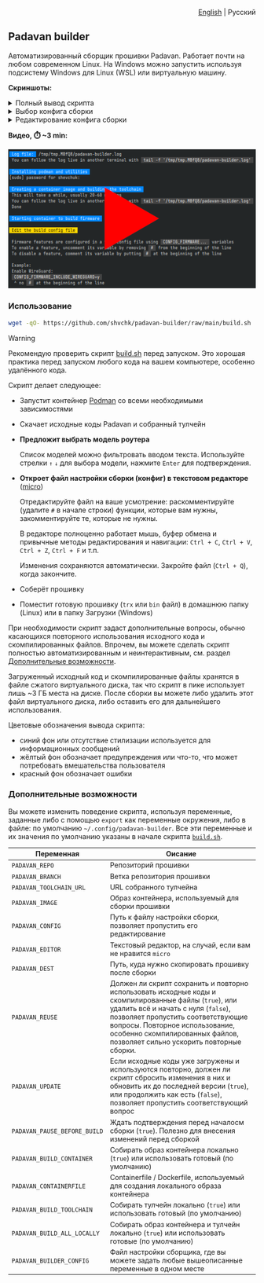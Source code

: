<p align="right"><a href="README.md">English</a> | Русский</p>

## Padavan builder

Автоматизированный сборщик прошивки Padavan. Работает почти на любом современном Linux. На Windows можно запустить используя подсистему Windows для Linux (WSL) или виртуальную машину.

**Скриншоты:**

<details>
  <summary>Полный вывод скрипта</summary>

  ![Полный вывод скрипта](misc/screenshots/main.webp)
</details>

<details>
  <summary>Выбор конфига сборки</summary>

  ![Выбор конфига сборки](misc/screenshots/select-config.webp)
</details>

<details>
  <summary>Редактирование конфига сборки</summary>

  ![Редактирование конфига сборки](misc/screenshots/edit-config.webp)
</details>

**Видео, ⏱️ ~3 min:**

[![Видео](misc/screenshots/video-preview.webp)](https://youtu.be/AX7YRaR9CBw)


### Использование

```sh
wget -qO- https://github.com/shvchk/padavan-builder/raw/main/build.sh | bash
```

> [!WARNING]  
> Рекомендую проверить скрипт [build.sh](build.sh) перед запуском. Это хорошая практика перед запуском любого кода на вашем компьютере, особенно удалённого кода.

Скрипт делает следующее:

- Запустит контейнер [Podman](https://podman.io) со всеми необходимыми зависимостями

- Скачает исходные коды Padavan и собранный тулчейн

- **Предложит выбрать модель роутера**

  Список моделей можно фильтровать вводом текста. Используйте стрелки `↑` `↓` для выбора модели, нажмите `Enter` для подтверждения.

- **Откроет файл настройки сборки (конфиг) в текстовом редакторе** ([micro](https://micro-editor.github.io))

  Отредактируйте файл на ваше усмотрение: раскомментируйте (удалите `#` в начале строки) функции, которые вам нужны, закомментируйте те, которые не нужны.

  В редакторе полноценно работает мышь, буфер обмена и привычные методы редактирования и навигации: `Ctrl + C`, `Ctrl + V`, `Ctrl + Z`, `Ctrl + F` и т.п.

  Изменения сохраняются автоматически. Закройте файл (`Ctrl + Q`), когда закончите.

- Соберёт прошивку

- Поместит готовую прошивку (`trx` или `bin` файл) в домашнюю папку (Linux) или в папку Загрузки (Windows)

При необходимости скрипт задаст дополнительные вопросы, обычно касающихся повторного использования исходного кода и скомпилированных файлов. Впрочем, вы можете сделать скрипт полностью автоматизированным и неинтерактивным, см. раздел [Дополнительные возможности](#дополнительные-возможности).

Загруженный исходный код и скомпилированные файлы хранятся в файле сжатого виртуального диска, так что скрипт в пике использует лишь ~3 ГБ места на диске. После сборки вы можете либо удалить этот файл виртуального диска, либо оставить его для дальнейшего использования.

Цветовые обозначения вывода скрипта:

- синий фон или отсутствие стилизации используется для информационных сообщений
- жёлтый фон обозначает предупреждения или что-то, что может потребовать вмешательства пользователя
- красный фон обозначает ошибки


### Дополнительные возможности

Вы можете изменить поведение скрипта, используя переменные, заданные либо с помощью `export` как переменные окружения, либо в файле: по умолчанию `~/.config/padavan-builder`. Все эти переменные и их значения по умолчанию указаны в начале скрипта [`build.sh`](build.sh).

Переменная                   | Оисание
-----------------------------|------------------------------------------------------
`PADAVAN_REPO`               | Репозиторий прошивки
`PADAVAN_BRANCH`             | Ветка репозитория прошивки
`PADAVAN_TOOLCHAIN_URL`      | URL собранного тулчейна
`PADAVAN_IMAGE`              | Образ контейнера, используемый для сборки прошивки
`PADAVAN_CONFIG`             | Путь к файлу настройки сборки, позволяет пропустить его редактирование
`PADAVAN_EDITOR`             | Текстовый редактор, на случай, если вам не нравится `micro`
`PADAVAN_DEST`               | Путь, куда нужно скопировать прошивку после сборки
`PADAVAN_REUSE`              | Должен ли скрипт сохранить и повторно использовать исходные коды и скомпилированные файлы (`true`), или удалить всё и начать с нуля (`false`), позволяет пропустить соответствующие вопросы. Повторное использование, особенно скомпилированных файлов, позволяет сильно ускорить повторные сборки.
`PADAVAN_UPDATE`             | Если исходные коды уже загружены и используются повторно, должен ли скрипт сбросить изменения в них и обновить их до последней версии (`true`), или продолжить как есть (`false`), позволяет пропустить соответствующий вопрос
`PADAVAN_PAUSE_BEFORE_BUILD` | Ждать подтверждения перед началосм сборки (`true`). Полезно для внесения изменений перед сборкой
`PADAVAN_BUILD_CONTAINER`    | Собирать образ контейнера локально (`true`) или использовать готовый (по умолчанию)
`PADAVAN_CONTAINERFILE`      | Containerfile / Dockerfile, используемый для создания локального образа контейнера
`PADAVAN_BUILD_TOOLCHAIN`    | Собирать тулчейн локально (`true`) или использовать готовый (по умолчанию)
`PADAVAN_BUILD_ALL_LOCALLY`  | Собирать образ контейнера и тулчейн локально (`true`) или использовать готовые (по умолчанию)
`PADAVAN_BUILDER_CONFIG`     | Файл настройки сборщика, где вы можете задать любые вышеописанные переменные в одном месте
